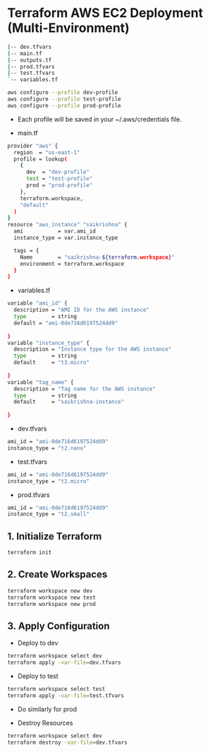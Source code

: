 
# Terraform AWS EC2 Deployment (Multi-Environment)

```bash
|-- dev.tfvars
|-- main.tf
|-- outputs.tf
|-- prod.tfvars
|-- test.tfvars
`-- variables.tf
```
```bash
aws configure --profile dev-profile
aws configure --profile test-profile
aws configure --profile prod-profile
```
- Each profile will be saved in your ~/.aws/credentials file.


-  main.tf

```bash
provider "aws" {
  region  = "us-east-1"
  profile = lookup(
    {
      dev  = "dev-profile"
      test = "test-profile"
      prod = "prod-profile"
    },
    terraform.workspace,
    "default"
  )
}
resource "aws_instance" "saikrishna" {
  ami           = var.ami_id
  instance_type = var.instance_type

  tags = {
    Name        = "saikrishna-${terraform.workspace}"
    environment = terraform.workspace
  }
}

```
- variables.tf
```bash
variable "ami_id" {
  description = "AMI ID for the AWS instance"
  type        = string
  default = "ami-0de716d6197524dd9"
  
}
variable "instance_type" {
  description = "Instance type for the AWS instance"
  type        = string
  default     = "t3.micro"
  
}
variable "tag_name" {
  description = "Tag name for the AWS instance"
  type        = string
  default     = "saikrishna-instance"
  
}
```

- dev.tfvars
```bash
ami_id = "ami-0de716d6197524dd9"
instance_type = "t2.nano"
```
- test.tfvars
```bash
ami_id = "ami-0de716d6197524dd9"
instance_type = "t2.micro"
```
- prod.tfvars
```bash
ami_id = "ami-0de716d6197524dd9"
instance_type = "t2.small"
```

## 1. Initialize Terraform

```bash
terraform init
```
## 2. Create Workspaces
```bash
terraform workspace new dev
terraform workspace new test
terraform workspace new prod
```
## 3. Apply Configuration

- Deploy to dev

```bash
terraform workspace select dev
terraform apply -var-file=dev.tfvars
```
- Deploy to test
```bash
terraform workspace select test
terraform apply -var-file=test.tfvars
```
- Do similarly for prod


- Destroy Resources

```bash
terraform workspace select dev  
terraform destroy -var-file=dev.tfvars
```
